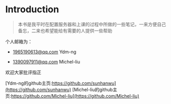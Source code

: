 # Introduction
> 本书是我平时在配置服务器和上课的过程中所做的一些笔记，一来方便自己备忘，二来也希望能给有需要的人提供一些帮助

个人邮箱为：

* 1965190613@qq.com Ydm-ng

* 1390097911@qq.com Michel-liu

欢迎大家批评指正

[Ydm-ng的github主页:https://github.com/sunhanwu](https://github.com/sunhanwu)
[Michel-liu的github主页:https://github.com/Michel-liu](https://github.com/Michel-liu)